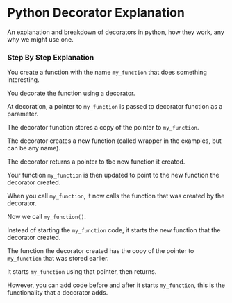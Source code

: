 # Python Decorator Explanation

An explanation and breakdown of decorators in python, how they work, any why we might use one.


### Step By Step Explanation

You create a function with the name `my_function` that does something interesting.

You decorate the function using a decorator.

At decoration, a pointer to `my_function` is passed to decorator function as a parameter.

The decorator function stores a copy of the pointer to `my_function`.

The decorator creates a new function (called wrapper in the examples, but can be any name).

The decorator returns a pointer to tbe new function it created.

Your function `my_function` is then updated to point to the new function the decorator created.

When you call `my_function`, it now calls the function that was created by the decorator.

Now we call `my_function()`.

Instead of starting the `my_function` code, it starts the new function that the decorator created.

The function the decorator created has the copy of the pointer to `my_function` that was stored earlier.

It starts `my_function` using that pointer, then returns.

However, you can add code before and after it starts `my_function`, this is the functionality that a decorator adds.

